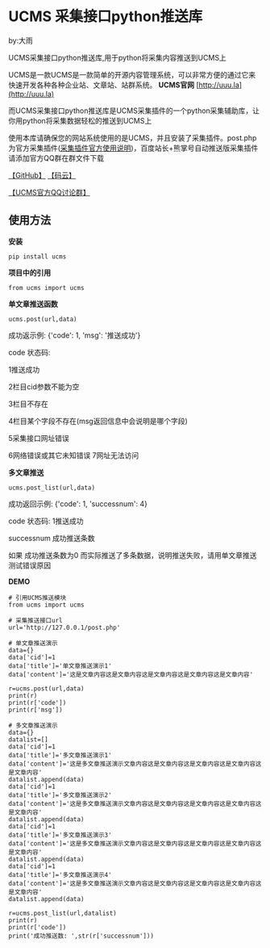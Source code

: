 # UCMS 采集接口python推送库

by:大雨

UCMS采集接口python推送库,用于python将采集内容推送到UCMS上

UCMS是一款UCMS是一款简单的开源内容管理系统，可以非常方便的通过它来快速开发各种各种企业站、文章站、站群系统。
**UCMS官网** [http://uuu.la](http://uuu.la)

而UCMS采集接口python推送库是UCMS采集插件的一个python采集辅助库，让你用python将采集数据轻松的推送到UCMS上

使用本库请确保您的网站系统使用的是UCMS，并且安装了采集插件。post.php为官方采集插件([采集插件官方使用说明](http://uuu.la/help/56.html))，百度站长+熊掌号自动推送版采集插件请添加官方QQ群在群文件下载

[【GitHub】](https://github.com/dayudada/ucms_caiji_python)
[【码云】](https://gitee.com/dayudada/ucms_caiji_python)

[【UCMS官方QQ讨论群】](https://jq.qq.com/?_wv=1027&k=5B9MdJp)
## 使用方法

**安装**

    pip install ucms

**项目中的引用**

    from ucms import ucms

**单文章推送函数**

    ucms.post(url,data)

成功返示例: {'code': 1, 'msg': '推送成功'}

code 状态码: 

1推送成功 

2栏目cid参数不能为空 

3栏目不存在 

4栏目某个字段不存在(msg返回信息中会说明是哪个字段) 

5采集接口网址错误 

6网络错误或其它未知错误 7网址无法访问




**多文章推送**

    ucms.post_list(url,data)

成功返回示例: {'code': 1, 'successnum': 4}

code 状态码: 1推送成功

successnum 成功推送条数

如果 成功推送条数为0 而实际推送了多条数据，说明推送失败，请用单文章推送测试错误原因

**DEMO**


    # 引用UCMS推送模块
    from ucms import ucms
    
    # 采集推送接口url
    url='http://127.0.0.1/post.php'
    
    # 单文章推送演示
    data={}
    data['cid']=1
    data['title']='单文章推送演示1'
    data['content']='这是文章内容这是文章内容这是文章内容这是文章内容这是文章内容'
    
    r=ucms.post(url,data)
    print(r)
    print(r['code'])
    print(r['msg'])
    
    # 多文章推送演示
    data={}
    datalist=[]
    data['cid']=1
    data['title']='多文章推送演示1'
    data['content']='这是多文章推送演示文章内容这是文章内容这是文章内容这是文章内容这是文章内容'
    datalist.append(data)
    data['cid']=1
    data['title']='多文章推送演示2'
    data['content']='这是多文章推送演示文章内容这是文章内容这是文章内容这是文章内容这是文章内容'
    datalist.append(data)
    data['cid']=1
    data['title']='多文章推送演示3'
    data['content']='这是多文章推送演示文章内容这是文章内容这是文章内容这是文章内容这是文章内容'
    datalist.append(data)
    data['cid']=1
    data['title']='多文章推送演示4'
    data['content']='这是多文章推送演示文章内容这是文章内容这是文章内容这是文章内容这是文章内容'
    datalist.append(data)
    
    r=ucms.post_list(url,datalist)
    print(r)
    print(r['code'])
    print('成功推送数: ',str(r['successnum']))
